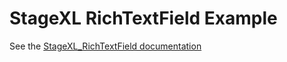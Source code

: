 StageXL RichTextField Example
=============================

See the [StageXL_RichTextField documentation](https://github.com/realbluesky/StageXL_RichTextField)